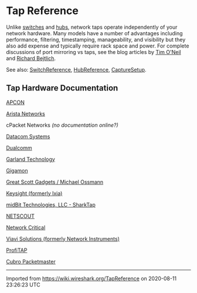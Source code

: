 # Tap Reference

Unlike [switches](/SwitchReference) and [hubs](/HubReference), network taps operate independently of your network hardware. Many models have a number of advantages including performance, filtering, timestamping, manageability, and visibility but they also add expense and typically require rack space and power. For complete discussions of port mirroring vs taps, see the blog articles by [Tim O'Neil](http://www.lovemytool.com/blog/2007/08/span-ports-or-t.html) and [Richard Bejtlich](http://taosecurity.blogspot.com/2009/01/why-network-taps.html).

See also: [SwitchReference](/SwitchReference), [HubReference](/HubReference), [CaptureSetup](/CaptureSetup).

## Tap Hardware Documentation

[APCON](https://apcon.com/hardware/network-taps/apcon-tap/)

[Arista Networks](/AristaNetworks)

cPacket Networks *(no documentation online?)*

[Datacom Systems](http://www.datacomsystems.com/products/network-taps)

[Dualcomm](http://dual-comm.com/products.htm)

[Garland Technology](https://www.garlandtechnology.com)

[Gigamon](https://www.gigamon.com/products/access-traffic/network-taps.html)

[Great Scott Gadgets / Michael Ossmann](http://greatscottgadgets.com/throwingstar/)

[Keysight (formerly Ixia)](https://www.keysight.com/us/en/products/network-visibility/network-taps.html)

[midBit Technologies, LLC - SharkTap](http://www.midbittech.com)

[NETSCOUT](https://www.netscout.com/product/enterprise/netscout-taps)

[Network Critical](http://www.networkcritical.com/Resource-Library-US)

[Viavi Solutions (formerly Network Instruments)](http://observer.viavisolutions.com/support/observer-ntaps.php)

[ProfiTAP](http://www.profitap.com)

[Cubro Packetmaster](http://www.cubro.net)

---

Imported from https://wiki.wireshark.org/TapReference on 2020-08-11 23:26:23 UTC
